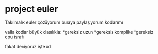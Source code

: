 # project euler
 
Takılmalık euler çözüyorum buraya paylaşıyorum kodlarımı

valla kodlar büyük olasılıkla:
*gereksiz uzun 
*gereksiz komplike
*gereksiz cpu israfı

fakat deniyoruz işte xd
